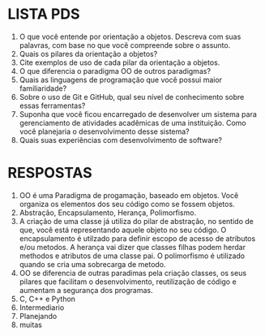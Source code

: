 # LISTA PDS
1. O que você entende por orientação a objetos. Descreva com suas palavras, com base no que você compreende sobre o assunto.
2. Quais os pilares da orientação a objetos?
3. Cite exemplos de uso de cada pilar da orientação a objetos.
4. O que diferencia o paradigma OO de outros paradigmas?
5. Quais as linguagens de programação que você possui maior familiaridade?
6. Sobre o uso de Git e GitHub, qual seu nível de conhecimento sobre essas ferramentas?
7. Suponha que você ficou encarregado de desenvolver um sistema para gerenciamento de atividades acadêmicas de uma instituição. Como você planejaria o desenvolvimento desse sistema?
8. Quais suas experiências com desenvolvimento de software?

# RESPOSTAS

1. OO é uma Paradigma de progamação, baseado em objetos. Você organiza os elementos dos seu código como se fossem objetos.
2. Abstração, Encapsulamento, Herança, Polimorfismo.
3. A criação de uma classe já utiliza do pilar de abstração, no sentido de que, você está representando aquele objeto no seu código. O encapsulamento é utilzado para definir escopo de acesso de atributos e/ou metodos. A herança vai dizer que classes filhas podem herdar methodos e atributos de uma classe pai. O polimorfismo é utilizado quando se cria uma sobrecarga de metodo.
4. OO se diferencia de outras paradimas pela criação classes, os seus pilares que facilitam o desenvolvimento, reutilização de código e aumentam a segurança dos programas.
5. C, C++ e Python
6. Intermediario
7. Planejando
8. muitas